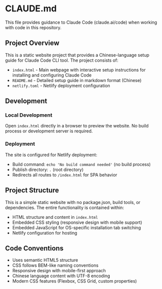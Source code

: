 # CLAUDE.md

This file provides guidance to Claude Code (claude.ai/code) when working with code in this repository.

## Project Overview

This is a static website project that provides a Chinese-language setup guide for Claude Code CLI tool. The project consists of:

- `index.html` - Main webpage with interactive setup instructions for installing and configuring Claude Code
- `README.md` - Detailed setup guide in markdown format (Chinese)
- `netlify.toml` - Netlify deployment configuration

## Development

### Local Development
Open `index.html` directly in a browser to preview the website. No build process or development server is required.

### Deployment
The site is configured for Netlify deployment:
- Build command: `echo 'No build command needed'` (no build process)
- Publish directory: `.` (root directory)
- Redirects all routes to `/index.html` for SPA behavior

## Project Structure

This is a simple static website with no package.json, build tools, or dependencies. The entire functionality is contained within:

- HTML structure and content in `index.html`
- Embedded CSS styling (responsive design with mobile support)
- Embedded JavaScript for OS-specific installation tab switching
- Netlify configuration for hosting

## Code Conventions

- Uses semantic HTML5 structure
- CSS follows BEM-like naming conventions
- Responsive design with mobile-first approach
- Chinese language content with UTF-8 encoding
- Modern CSS features (Flexbox, CSS Grid, custom properties)